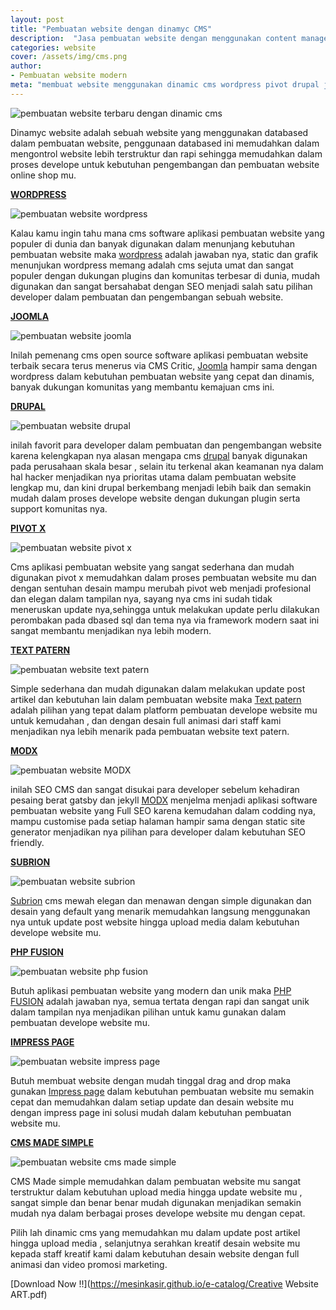 ```yaml
---
layout: post
title: "Pembuatan website dengan dinamyc CMS"
description:  "Jasa pembuatan website dengan menggunakan content management system"
categories: website
cover: /assets/img/cms.png
author:
- Pembuatan website modern
meta: "membuat website menggunakan dinamic cms wordpress pivot drupal joomla text patern modx"
---
```

  ![pembuatan website terbaru dengan dinamic cms](/assets/img/cms.png)

Dinamyc website adalah sebuah website yang menggunakan databased dalam pembuatan website, penggunaan databased ini memudahkan dalam mengontrol website lebih terstruktur dan rapi sehingga memudahkan dalam proses develope untuk kebutuhan pengembangan dan pembuatan website online shop mu.

**[WORDPRESS](/website/2020/03/19/dinamyc.html)**

 ![pembuatan website wordpress](/assets/img/wordpress.png)

Kalau kamu ingin tahu mana cms software aplikasi pembuatan website yang populer di dunia dan banyak digunakan dalam menunjang kebutuhan pembuatan website maka [wordpress](https://wordpress.org/) adalah jawaban nya, static dan grafik menunjukan wordpress memang adalah cms sejuta umat dan sangat populer dengan dukungan plugins dan komunitas terbesar di dunia, mudah digunakan dan sangat bersahabat dengan SEO menjadi salah satu pilihan developer dalam pembuatan dan pengembangan sebuah website.


**[JOOMLA](/website/2020/03/19/dinamyc.html)**

 ![pembuatan website joomla](/assets/img/joomla.png)

Inilah pemenang cms open source software aplikasi pembuatan website terbaik secara terus menerus via CMS Critic, [Joomla](https://joomla.org/) hampir sama dengan wordpress dalam kebutuhan pembuatan website yang cepat dan dinamis, banyak dukungan komunitas yang membantu kemajuan cms ini.


**[DRUPAL](/website/2020/03/19/dinamyc.html)**

 ![pembuatan website drupal](/assets/img/drupal.png)

inilah favorit para developer dalam pembuatan dan pengembangan website karena kelengkapan nya alasan mengapa cms [drupal](https://drupal.org/) banyak digunakan pada perusahaan skala besar , selain itu terkenal akan keamanan nya dalam hal hacker menjadikan nya prioritas utama dalam pembuatan website lengkap mu, dan kini drupal berkembang menjadi lebih baik dan semakin mudah dalam proses develope website dengan dukungan plugin serta support komunitas nya.


**[PIVOT X](/website/2020/03/19/dinamyc.html)**

 ![pembuatan website pivot x](/assets/img/pivot.jpg)

Cms aplikasi pembuatan website yang sangat sederhana dan mudah digunakan pivot x memudahkan dalam proses pembuatan website mu dan dengan sentuhan desain mampu merubah pivot web menjadi profesional dan elegan dalam tampilan nya, sayang nya cms ini sudah tidak meneruskan update nya,sehingga untuk melakukan update perlu dilakukan perombakan pada dbased sql dan tema nya via framework modern saat ini sangat membantu menjadikan nya lebih modern.


**[TEXT PATERN](/website/2020/03/19/dinamyc.html)**

 ![pembuatan website text patern](/assets/img/textpatern.png)

Simple sederhana dan mudah digunakan dalam melakukan update post artikel dan kebutuhan lain dalam pembuatan website maka [Text patern](https://textpattern.com/) adalah pilihan yang tepat dalam platform pembuatan develope website mu untuk kemudahan , dan dengan desain full animasi dari staff kami menjadikan nya lebih menarik pada pembuatan website text patern.


**[MODX](/website/2020/03/19/dinamyc.html)**

 ![pembuatan website MODX](/assets/img/modx.png)

inilah SEO CMS dan sangat disukai para developer sebelum kehadiran pesaing berat gatsby dan jekyll 
[MODX](https://modx.com/) menjelma menjadi aplikasi software pembuatan website yang Full SEO karena kemudahan dalam codding nya, mampu customise pada setiap halaman hampir sama dengan static site generator menjadikan nya pilihan para developer dalam kebutuhan SEO friendly.


**[SUBRION](/website/2020/03/19/dinamyc.html)**

 ![pembuatan website subrion](/assets/img/subrion.png)

[Subrion](https://subrion.org/) cms mewah elegan dan menawan dengan simple digunakan dan desain yang default yang menarik memudahkan langsung menggunakan nya untuk update post website hingga upload media dalam kebutuhan develope website mu.


**[PHP FUSION](/website/2020/03/19/dinamyc.html)**

 ![pembuatan website php fusion](/assets/img/phpfusion.png)

Butuh aplikasi pembuatan website yang modern dan unik maka [PHP FUSION](https://www.php-fusion.co.uk) adalah jawaban nya, semua tertata dengan rapi dan sangat unik dalam tampilan nya menjadikan pilihan untuk kamu gunakan dalam pembuatan develope website mu.


**[IMPRESS PAGE](/website/2020/03/19/dinamyc.html)**

 ![pembuatan website impress page](/assets/img/impresspage.jpg)

Butuh membuat website dengan mudah tinggal drag and drop maka gunakan [Impress page](https://www.impresspages.org/) dalam kebutuhan pembuatan website mu semakin cepat dan memudahkan dalam setiap update dan desain website mu dengan impress page ini solusi mudah dalam kebutuhan pembuatan website mu.


**[CMS MADE SIMPLE](/website/2020/03/19/dinamyc.html)**

 ![pembuatan website cms made simple](/assets/img/cmsms.jpg)

CMS Made simple memudahkan dalam pembuatan website mu sangat terstruktur dalam kebutuhan upload media hingga update website mu , sangat simple dan benar benar mudah digunakan menjadikan semakin mudah nya dalam berbagai proses develope website mu dengan cepat.


Pilih lah dinamic cms yang memudahkan mu dalam update post artikel hingga upload media , selanjutnya serahkan kreatif desain website mu kepada staff kreatif kami dalam kebutuhan desain website dengan full animasi dan video promosi marketing.

 [Download Now !!](https://mesinkasir.github.io/e-catalog/Creative Website ART.pdf)